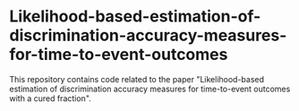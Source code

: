 # Likelihood-based-estimation-of-discrimination-accuracy-measures-for-time-to-event-outcomes
This repository contains code related to the paper "Likelihood-based estimation of discrimination accuracy measures for time-to-event outcomes with a cured fraction".
